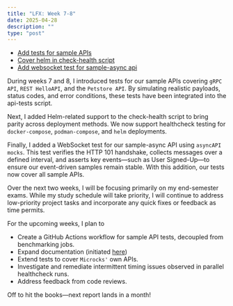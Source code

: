 ```yaml
---
title: "LFX: Week 7-8"
date: 2025-04-28
description: ""
type: "post"
---
```


- [Add tests for sample APIs](https://github.com/microcks/microcks/pull/1577)
- [Cover helm in check-health script](https://github.com/microcks/microcks/pull/1580)
- [Add websocket test for sample-async api](https://github.com/microcks/microcks/pull/1589)

During weeks 7 and 8, I introduced tests for our sample APIs covering `gRPC API`, `REST HelloAPI`,
and the `Petstore API`. By simulating realistic payloads, status codes, and error conditions, these
tests have been integrated into the api-tests script.

Next, I added Helm-related support to the check-health script to bring parity across deployment
methods. We now support healthcheck testing for `docker-compose`, `podman-compose`, and `helm`
deployments.

Finally, I added a WebSocket test for our sample-async API using `asyncAPI mocks`. This test
verifies the HTTP 101 handshake, collects messages over a defined interval, and asserts key
events—such as User Signed-Up—to ensure our event-driven samples remain stable. With this addition,
our tests now cover all sample APIs.

Over the next two weeks, I will be focusing primarily on my end-semester exams. While my study
schedule will take priority, I will continue to address low-priority project tasks and incorporate
any quick fixes or feedback as time permits.


For the upcoming weeks, I plan to

- Create a GitHub Actions workflow for sample API tests, decoupled from benchmarking jobs.
- Expand documentation (initiated [here](https://github.com/microcks/microcks/blob/1.12.x/testsuite/README.md))
- Extend tests to cover `Microcks'` own APIs.
- Investigate and remediate intermittent timing issues observed in parallel healthcheck runs.
- Address feedback from code reviews.


Off to hit the books—next report lands in a month!

